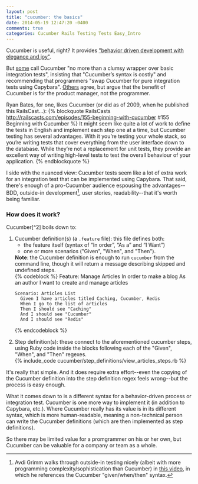 ```yaml
---
layout: post
title: "cucumber: the basics"
date: 2014-05-19 12:47:20 -0400
comments: true
categories: Cucumber Rails Testing Tests Easy_Intro
---
```

<a href="http://railscasts.com/episodes/155-beginning-with-cucumber"></a>

<a href="http://railscasts.com/episodes/159-more-on-cucumber"></a>

Cucumber is useful, right? It provides <a href="http://cukes.info/">"behavior driven development with elegance and joy"</a>.

But <a href="http://www.jackkinsella.ie/2011/09/26/why-bother-with-cucumber-testing.html">some</a> call Cucumber "no more than a clumsy wrapper over basic integration tests", insisting that "Cucumber’s syntax is costly" and recommending that programmers "swap Cucumber for pure integration tests using Capybara". <a href="http://pivotallabs.com/cucumber-when-to-use-it-when-to-lose-it/">Others</a> agree, but argue that the benefit of Cucumber is for the product manager, not the programmer.

Ryan Bates, for one, likes Cucumber (or did as of 2009, when he published this RailsCast...):
{% blockquote RailsCasts http://railscasts.com/episodes/155-beginning-with-cucumber #155 Beginning with Cucumber %}
It might seem like quite a lot of work to define the tests in English and implement each step one at a time, but Cucumber testing has several advantages. With it you’re testing your whole stack, so you’re writing tests that cover everything from the user interface down to the database. While they’re not a replacement for unit tests, they provide an excellent way of writing high-level tests to test the overall behaviour of your application.
{% endblockquote %}

I side with the nuanced view: Cucumber tests seem like a lot of extra work for an integration test that can be implemented using Capybara. That said, there's enough of a pro-Cucumber audience espousing the advantages--BDD, outside-in development[^1], user stories, readability--that it's worth being familiar.

<!--more-->

<h3>How does it work?</h3>
Cucumber[^2] boils down to:
<ol>
  <li>
    Cucumber definition(s) (a <code>.feature</code> file): this file defines both:<ul>
      <li>the feature itself (syntax of “In order”, “As a” and “I Want”)
      <li>one or more scenarios ("Given", "When", and "Then").</li>
    </ul>
    <strong>Note</strong>: the Cucumber definition is enough to run <code>cucumber</code> from the command line, though it will return a message describing skipped and undefined steps.
  </li>
  {% codeblock %}
  Feature: Manage Articles
    In order to make a blog
    As an author
    I want to create and manage articles
    
    Scenario: Articles List
      Given I have articles titled Caching, Cucumber, Redis
      When I go to the list of articles
      Then I should see "Caching"
      And I should see "Cucumber"
      And I should see "Redis"
  {% endcodeblock %}

  <li>Step definition(s): these connect to the aforementioned cucumber steps, using Ruby code inside the blocks following each of the "Given", "When", and "Then" regexes.</li>
{% include_code cucumber/step_definitions/view_articles_steps.rb %}
</ol>

It's really that simple. And it does require extra effort--even the copying of the Cucumber definition into the step definition regex feels wrong--but the process is easy enough.

What it comes down to is a different syntax for a behavior-driven process or integration test. Cucumber is one more way to implement it (in addition to Capybara, etc.). Where Cucumber really has its value is in its different syntax, which is more human-readable, meaning a non-technical person can write the Cucumber definitions (which are then implemented as step definitions).

So there may be limited value for a promgrammer on his or her own, but Cucumber can be valuable for a company or team as a whole.


[^1]: Avdi Grimm walks through outside-in testing nicely (albeit with more programming complexity/sophistication than Cucumber) in <a href="http://www.rubytapas.com/episodes/120-Outside-In">this video</a>, in which he references the Cucumber "given/when/then" syntax.
[^2]: For a full outline of configuring a Cucumber environment, Daniel Chang outlines the setup <a href="https://github.com/danielchangNYC/YATL/blob/master/testing_setup.md">here</a>.